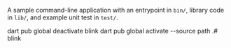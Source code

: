 A sample command-line application with an entrypoint in `bin/`, library code
in `lib/`, and example unit test in `test/`.

dart pub global deactivate blink
dart pub global activate --source path .# blink
